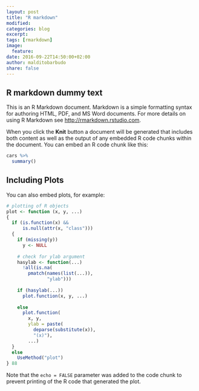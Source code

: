```yaml
---
layout: post
title: "R markdown"
modified:
categories: blog
excerpt:
tags: [rmarkdown]
image:
  feature:
date: 2016-09-22T14:50:00+02:00
author: malditobarbudo
share: false
---
```

## R markdown dummy text

This is an R Markdown document. Markdown is a simple formatting syntax for authoring HTML, PDF, and MS Word documents. For more details on using R Markdown see <http://rmarkdown.rstudio.com>.

When you click the **Knit** button a document will be generated that includes both content as well as the output of any embedded R code chunks within the document. You can embed an R code chunk like this:

```r
cars %>%
  summary()
```

## Including Plots

You can also embed plots, for example:

```r
# plotting of R objects
plot <- function (x, y, ...)
{
  if (is.function(x) && 
      is.null(attr(x, "class")))
  {
    if (missing(y))
      y <- NULL
    
    # check for ylab argument
    hasylab <- function(...) 
      !all(is.na(
        pmatch(names(list(...)),
               "ylab")))
    
    if (hasylab(...))
      plot.function(x, y, ...)
    
    else 
      plot.function(
        x, y, 
        ylab = paste(
          deparse(substitute(x)),
          "(x)"), 
        ...)
  }
  else 
    UseMethod("plot")
} 88
```

Note that the `echo = FALSE` parameter was added to the code chunk to prevent printing of the R code that generated the plot.
